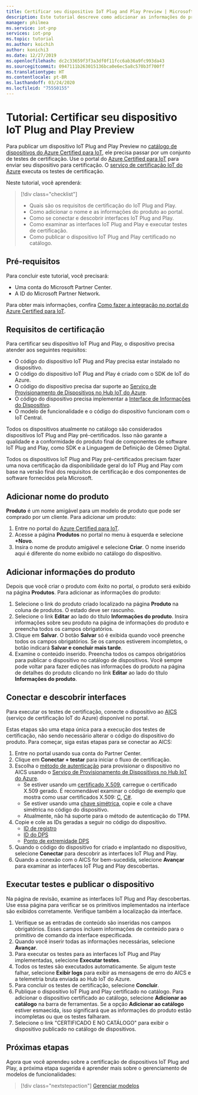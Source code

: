 ```yaml
---
title: Certificar seu dispositivo IoT Plug and Play Preview | Microsoft Docs
description: Este tutorial descreve como adicionar as informações do produto ao catálogo de dispositivos do Azure Certified para IoT, conectar seu dispositivo ao serviço de certificação IoT do Azure e, em seguida, executar os testes de certificação do IoT Plug and Play.
manager: philmea
ms.service: iot-pnp
services: iot-pnp
ms.topic: tutorial
ms.author: koichih
author: konichi3
ms.date: 12/27/2019
ms.openlocfilehash: dc2c33659f3f3a3df0f11fcc6ab36a9fc993da43
ms.sourcegitcommit: 0947111b263015136bca0e6ec5a8c570b3f700ff
ms.translationtype: HT
ms.contentlocale: pt-BR
ms.lasthandoff: 03/24/2020
ms.locfileid: "75550155"
---
```

# <a name="tutorial-certify-your-iot-plug-and-play-preview-device"></a>Tutorial: Certificar seu dispositivo IoT Plug and Play Preview

Para publicar um dispositivo IoT Plug and Play Preview no [catálogo de dispositivos do Azure Certified para IoT](https://aka.ms/iotdevcat), ele precisa passar por um conjunto de testes de certificação. Use o portal do [Azure Certified para IoT](https://aka.ms/ACFI) para enviar seu dispositivo para certificação. O [serviço de certificação IoT do Azure](https://aka.ms/azure-iot-aics) executa os testes de certificação.

Neste tutorial, você aprenderá:

> [!div class="checklist"]
> * Quais são os requisitos de certificação do IoT Plug and Play.
> * Como adicionar o nome e as informações do produto ao portal.
> * Como se conectar e descobrir interfaces IoT Plug and Play.
> * Como examinar as interfaces IoT Plug and Play e executar testes de certificação.
> * Como publicar o dispositivo IoT Plug and Play certificado no catálogo.

## <a name="prerequisites"></a>Pré-requisitos

Para concluir este tutorial, você precisará:

* Uma conta do Microsoft Partner Center.
* A ID do Microsoft Partner Network.

Para obter mais informações, confira [Como fazer a integração no portal do Azure Certified para IoT](howto-onboard-portal.md).

## <a name="certification-requirements"></a>Requisitos de certificação

Para certificar seu dispositivo IoT Plug and Play, o dispositivo precisa atender aos seguintes requisitos:

* O código do dispositivo IoT Plug and Play precisa estar instalado no dispositivo.
* O código do dispositivo IoT Plug and Play é criado com o SDK de IoT do Azure.
* O código do dispositivo precisa dar suporte ao [Serviço de Provisionamento de Dispositivos no Hub IoT do Azure](../iot-dps/about-iot-dps.md).
* O código do dispositivo precisa implementar a [Interface de Informações do Dispositivo](concepts-common-interfaces.md).
* O modelo de funcionalidade e o código do dispositivo funcionam com o IoT Central.

Todos os dispositivos atualmente no catálogo são considerados dispositivos IoT Plug and Play pré-certificados. Isso não garante a qualidade e a conformidade do produto final de componentes de software IoT Plug and Play, como SDK e a Linguagem de Definição de Gêmeo Digital.

Todos os dispositivos IoT Plug and Play pré-certificados precisam fazer uma nova certificação da disponibilidade geral do IoT Plug and Play com base na versão final dos requisitos de certificação e dos componentes de software fornecidos pela Microsoft.

## <a name="add-product-name"></a>Adicionar nome do produto

**Produto** é um nome amigável para um modelo de produto que pode ser comprado por um cliente. Para adicionar um produto:

1. Entre no portal do [Azure Certified para IoT](https://aka.ms/ACFI).
1. Acesse a página **Produtos** no portal no menu à esquerda e selecione **+Novo**.
1. Insira o nome de produto amigável e selecione **Criar**. O nome inserido aqui é diferente do nome exibido no catálogo do dispositivo.

## <a name="add-product-information"></a>Adicionar informações do produto

Depois que você criar o produto com êxito no portal, o produto será exibido na página **Produtos**. Para adicionar as informações do produto:

1. Selecione o link do produto criado localizado na página **Produto** na coluna de produtos. O estado deve ser rascunho.
1. Selecione o link **Editar** ao lado do título **Informações do produto**. Insira informações sobre seu produto na página de informações do produto e preencha todos os campos obrigatórios.
1. Clique em **Salvar**. O botão **Salvar** só é exibida quando você preenche todos os campos obrigatórios. Se os campos estiverem incompletos, o botão indicará **Salvar e concluir mais tarde**.
1. Examine o conteúdo inserido. Preencha todos os campos obrigatórios para publicar o dispositivo no catálogo de dispositivos. Você sempre pode voltar para fazer edições nas informações do produto na página de detalhes do produto clicando no link **Editar** ao lado do título **Informações do produto**.

## <a name="connect-and-discover-interfaces"></a>Conectar e descobrir interfaces

Para executar os testes de certificação, conecte o dispositivo ao [AICS](https://aka.ms/azure-iot-aics) (serviço de certificação IoT do Azure) disponível no portal.

Estas etapas são uma etapa única para a execução dos testes de certificação, não sendo necessário alterar o código do dispositivo do produto. Para começar, siga estas etapas para se conectar ao AICS:

1. Entre no portal usando sua conta do Partner Center.
1. Clique em **Conectar + testar** para iniciar o fluxo de certificação.
1. Escolha o [método de autenticação](../iot-dps/concepts-security.md#attestation-mechanism) para provisionar o dispositivo no AICS usando o [Serviço de Provisionamento de Dispositivos no Hub IoT do Azure](../iot-dps/about-iot-dps.md).
   * Se estiver usando um [certificado X.509](../iot-hub/iot-hub-security-x509-get-started.md#prerequisites), carregue o certificado X.509 gerado. É recomendável examinar o código de exemplo que mostra como usar certificados X.509: [C](https://github.com/Azure/azure-iot-sdk-c/blob/master/iothub_client/samples/iothub_ll_client_x509_sample/iothub_ll_client_x509_sample.c), [C#](../iot-hub/iot-hub-security-x509-get-started.md).
   * Se estiver usando uma [chave simétrica](../iot-dps/concepts-symmetric-key-attestation.md), copie e cole a chave simétrica no código do dispositivo.
   * Atualmente, não há suporte para o método de autenticação do TPM.
1. Copie e cole as IDs geradas a seguir no código do dispositivo.
   * [ID de registro](../iot-dps/use-hsm-with-sdk.md)
   * [ID do DPS](../iot-dps/tutorial-set-up-device.md#create-the-device-registration-software)
   * [Ponto de extremidade DPS](../iot-dps/tutorial-set-up-device.md#create-the-device-registration-software)
1. Quando o código do dispositivo for criado e implantado no dispositivo, selecione **Conectar** para descobrir as interfaces IoT Plug and Play.
1. Quando a conexão com o AICS for bem-sucedida, selecione **Avançar** para examinar as interfaces IoT Plug and Play descobertas.

## <a name="run-tests-and-publish-the-device"></a>Executar testes e publicar o dispositivo

Na página de revisão, examine as interfaces IoT Plug and Play descobertas. Use essa página para verificar se os primitivos implementados na interface são exibidos corretamente. Verifique também a localização da interface.

1. Verifique se as entradas de conteúdo são inseridas nos campos obrigatórios. Esses campos incluem informações de conteúdo para o primitivo de comando da interface especificada.
1. Quando você inserir todas as informações necessárias, selecione **Avançar**.
1. Para executar os testes para as interfaces IoT Plug and Play implementadas, selecione **Executar testes**.
1. Todos os testes são executados automaticamente. Se algum teste falhar, selecione **Exibir logs** para exibir as mensagens de erro do AICS e a telemetria bruta enviada ao Hub IoT do Azure.
1. Para concluir os testes de certificação, selecione **Concluir**.
1. Publique o dispositivo IoT Plug and Play certificado no catálogo. Para adicionar o dispositivo certificado ao catálogo, selecione **Adicionar ao catálogo** na barra de ferramentas. Se a opção **Adicionar ao catálogo** estiver esmaecida, isso significará que as informações do produto estão incompletas ou que os testes falharam. 
1. Selecione o link "CERTIFICADO E NO CATÁLOGO" para exibir o dispositivo publicado no catálogo de dispositivos.

## <a name="next-steps"></a>Próximas etapas

Agora que você aprendeu sobre a certificação de dispositivos IoT Plug and Play, a próxima etapa sugerida é aprender mais sobre o gerenciamento de modelos de funcionalidades:

> [!div class="nextstepaction"]
> [Gerenciar modelos](./howto-manage-models.md)
